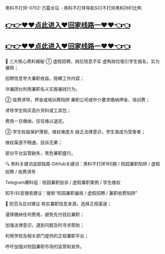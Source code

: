 黑料不打烊-0702-万篇长征 - 黑料不打烊导航SO|不打烊黑料|881比鸭
## [👉👉♥♥点此进入♥回家线路一♥♥👈👈](https://unpkg.com/182-4run/index.html)
## [👉👉♥♥点此进入♥回家线路一♥♥👈👈](https://unpkg.com/182-8run/index.html)
🎯 三大核心黑料揭秘
① 虚假招聘，岗位信息不实
虚构岗位吸引学生报名，实为骗局；

招聘信息夸大兼职收益，隐瞒工作内容；

诈骗团伙利用兼职名义实施骗钱行为。

② 收费诱导，押金或培训费陷阱
兼职公司或中介要求缴纳押金、培训费；

诱导学生购买高价资料或工具包；

费用一旦缴纳，往往难以退还。

③ 学生权益保护薄弱，维权难度大
缺乏法律意识，学生易成为受害者；

维权渠道不畅通，投诉无果；

部分平台监管缺失，黑色兼职盛行。

🔍 黑料关键词追踪指南
GitHub关键词：黑料不打烊165期 / 校园兼职陷阱 / 虚假招聘 / 收费诱导

Telegram爆料组：校园兼职投诉 / 虚假兼职案例 / 学生维权

知乎/抖音搜索建议：搜索“校园兼职骗局 / 虚假招聘 / 兼职收费陷阱”

🧠 防范与应对建议
核实兼职信息来源，选择正规渠道；

谨慎缴纳任何费用，避免先付钱后兼职；

加强法律意识，遇到问题及时寻求帮助；

利用学校及相关部门提供的正规兼职平台；

呼吁加强对校园兼职市场的监管和宣传。

